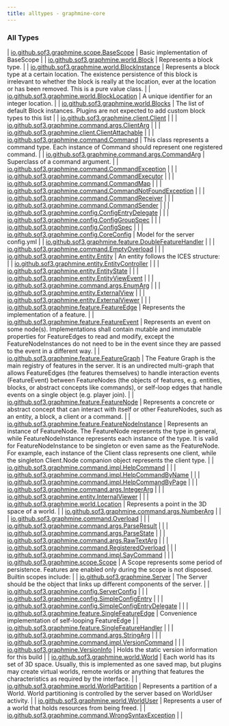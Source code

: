 ```yaml
---
title: alltypes - graphmine-core
---
```


### All Types

| [io.github.sof3.graphmine.scope.BaseScope](../io.github.sof3.graphmine.scope/-base-scope/index.html) | Basic implementation of BaseScope |
| [io.github.sof3.graphmine.world.Block](../io.github.sof3.graphmine.world/-block/index.html) | Represents a block type. |
| [io.github.sof3.graphmine.world.BlockInstance](../io.github.sof3.graphmine.world/-block-instance/index.html) | Represents a block type at a certain location. The existence persistence of this block is irrelevant to whether the block is really at the location, ever at the location or has been removed. This is a pure value class. |
| [io.github.sof3.graphmine.world.BlockLocation](../io.github.sof3.graphmine.world/-block-location/index.html) | A unique identifier for an integer location. |
| [io.github.sof3.graphmine.world.Blocks](../io.github.sof3.graphmine.world/-blocks/index.html) | The list of default Block instances. Plugins are not expected to add custom block types to this list |
| [io.github.sof3.graphmine.client.Client](../io.github.sof3.graphmine.client/-client/index.html) |  |
| [io.github.sof3.graphmine.command.args.ClientArg](../io.github.sof3.graphmine.command.args/-client-arg/index.html) |  |
| [io.github.sof3.graphmine.client.ClientAttachable](../io.github.sof3.graphmine.client/-client-attachable.html) |  |
| [io.github.sof3.graphmine.command.Command](../io.github.sof3.graphmine.command/-command/index.html) | This class represents a command type. Each instance of Command should represent one registered command. |
| [io.github.sof3.graphmine.command.args.CommandArg](../io.github.sof3.graphmine.command.args/-command-arg/index.html) | Superclass of a command argument. |
| [io.github.sof3.graphmine.command.CommandException](../io.github.sof3.graphmine.command/-command-exception/index.html) |  |
| [io.github.sof3.graphmine.command.CommandExecutor](../io.github.sof3.graphmine.command/-command-executor/index.html) |  |
| [io.github.sof3.graphmine.command.CommandMap](../io.github.sof3.graphmine.command/-command-map/index.html) |  |
| [io.github.sof3.graphmine.command.CommandNotFoundException](../io.github.sof3.graphmine.command/-command-not-found-exception/index.html) |  |
| [io.github.sof3.graphmine.command.CommandReceiver](../io.github.sof3.graphmine.command/-command-receiver/index.html) |  |
| [io.github.sof3.graphmine.command.CommandSender](../io.github.sof3.graphmine.command/-command-sender.html) |  |
| [io.github.sof3.graphmine.config.ConfigEntryDelegate](../io.github.sof3.graphmine.config/-config-entry-delegate/index.html) |  |
| [io.github.sof3.graphmine.config.ConfigGroupSpec](../io.github.sof3.graphmine.config/-config-group-spec/index.html) |  |
| [io.github.sof3.graphmine.config.ConfigSpec](../io.github.sof3.graphmine.config/-config-spec/index.html) |  |
| [io.github.sof3.graphmine.config.CoreConfig](../io.github.sof3.graphmine.config/-core-config/index.html) | Model for the server config.yml |
| [io.github.sof3.graphmine.feature.DoubleFeatureHandler](../io.github.sof3.graphmine.feature/-double-feature-handler/index.html) |  |
| [io.github.sof3.graphmine.command.EmptyOverload](../io.github.sof3.graphmine.command/-empty-overload/index.html) |  |
| [io.github.sof3.graphmine.entity.Entity](../io.github.sof3.graphmine.entity/-entity/index.html) | An entity follows the ICES structure: |
| [io.github.sof3.graphmine.entity.EntityController](../io.github.sof3.graphmine.entity/-entity-controller/index.html) |  |
| [io.github.sof3.graphmine.entity.EntityState](../io.github.sof3.graphmine.entity/-entity-state.html) |  |
| [io.github.sof3.graphmine.entity.EntityViewEvent](../io.github.sof3.graphmine.entity/-entity-view-event.html) |  |
| [io.github.sof3.graphmine.command.args.EnumArg](../io.github.sof3.graphmine.command.args/-enum-arg/index.html) |  |
| [io.github.sof3.graphmine.entity.ExternalView](../io.github.sof3.graphmine.entity/-external-view.html) |  |
| [io.github.sof3.graphmine.entity.ExternalViewer](../io.github.sof3.graphmine.entity/-external-viewer/index.html) |  |
| [io.github.sof3.graphmine.feature.FeatureEdge](../io.github.sof3.graphmine.feature/-feature-edge/index.html) | Represents the implementation of a feature. |
| [io.github.sof3.graphmine.feature.FeatureEvent](../io.github.sof3.graphmine.feature/-feature-event.html) | Represents an event on some node(s). Implementations shall contain mutable and immutable properties for FeatureEdges to read and modify, except the FeatureNodeInstances do not need to be in the event since they are passed to the event in a different way. |
| [io.github.sof3.graphmine.feature.FeatureGraph](../io.github.sof3.graphmine.feature/-feature-graph/index.html) | The Feature Graph is the main registry of features in the server. It is an undirected multi-graph that allows FeatureEdges (the features themselves) to handle interaction events (FeatureEvent) between FeatureNodes (the objects of features, e.g. entities, blocks, or abstract concepts like commands), or self-loop edges that handle events on a single object (e.g. player join). |
| [io.github.sof3.graphmine.feature.FeatureNode](../io.github.sof3.graphmine.feature/-feature-node.html) | Represents a concrete or abstract concept that can interact with itself or other FeatureNodes, such as an entity, a block, a client or a command. |
| [io.github.sof3.graphmine.feature.FeatureNodeInstance](../io.github.sof3.graphmine.feature/-feature-node-instance/index.html) | Represents an instance of FeatureNode. The FeatureNode represents the type in general, while FeatureNodeInstance represents each instance of the type. It is valid for FeatureNodeInstance to be singleton or even same as the FeatureNode. For example, each instance of the Client class represents one client, while the singleton Client.Node companion object represents the client type. |
| [io.github.sof3.graphmine.command.impl.HelpCommand](../io.github.sof3.graphmine.command.impl/-help-command.html) |  |
| [io.github.sof3.graphmine.command.impl.HelpCommandByName](../io.github.sof3.graphmine.command.impl/-help-command-by-name/index.html) |  |
| [io.github.sof3.graphmine.command.impl.HelpCommandByPage](../io.github.sof3.graphmine.command.impl/-help-command-by-page/index.html) |  |
| [io.github.sof3.graphmine.command.args.IntegerArg](../io.github.sof3.graphmine.command.args/-integer-arg/index.html) |  |
| [io.github.sof3.graphmine.entity.InternalViewer](../io.github.sof3.graphmine.entity/-internal-viewer/index.html) |  |
| [io.github.sof3.graphmine.world.Location](../io.github.sof3.graphmine.world/-location/index.html) | Represents a point in the 3D space of a world. |
| [io.github.sof3.graphmine.command.args.NumberArg](../io.github.sof3.graphmine.command.args/-number-arg/index.html) |  |
| [io.github.sof3.graphmine.command.Overload](../io.github.sof3.graphmine.command/-overload/index.html) |  |
| [io.github.sof3.graphmine.command.args.ParseResult](../io.github.sof3.graphmine.command.args/-parse-result/index.html) |  |
| [io.github.sof3.graphmine.command.args.ParseState](../io.github.sof3.graphmine.command.args/-parse-state/index.html) |  |
| [io.github.sof3.graphmine.command.args.RawTextArg](../io.github.sof3.graphmine.command.args/-raw-text-arg/index.html) |  |
| [io.github.sof3.graphmine.command.RegisteredOverload](../io.github.sof3.graphmine.command/-registered-overload/index.html) |  |
| [io.github.sof3.graphmine.command.impl.SayCommand](../io.github.sof3.graphmine.command.impl/-say-command/index.html) |  |
| [io.github.sof3.graphmine.scope.Scope](../io.github.sof3.graphmine.scope/-scope/index.html) | A Scope represents some period of persistence. Features are enabled only during the scope is not disposed. Builtin scopes include: |
| [io.github.sof3.graphmine.Server](../io.github.sof3.graphmine/-server/index.html) | The Server should be the object that links up different components of the server. |
| [io.github.sof3.graphmine.config.ServerConfig](../io.github.sof3.graphmine.config/-server-config/index.html) |  |
| [io.github.sof3.graphmine.config.SimpleConfigEntry](../io.github.sof3.graphmine.config/-simple-config-entry/index.html) |  |
| [io.github.sof3.graphmine.config.SimpleConfigEntryDelegate](../io.github.sof3.graphmine.config/-simple-config-entry-delegate/index.html) |  |
| [io.github.sof3.graphmine.feature.SingleFeatureEdge](../io.github.sof3.graphmine.feature/-single-feature-edge/index.html) | Convenience implementation of self-looping FeatureEdge |
| [io.github.sof3.graphmine.feature.SingleFeatureHandler](../io.github.sof3.graphmine.feature/-single-feature-handler/index.html) |  |
| [io.github.sof3.graphmine.command.args.StringArg](../io.github.sof3.graphmine.command.args/-string-arg/index.html) |  |
| [io.github.sof3.graphmine.command.impl.VersionCommand](../io.github.sof3.graphmine.command.impl/-version-command.html) |  |
| [io.github.sof3.graphmine.VersionInfo](../io.github.sof3.graphmine/-version-info/index.html) | Holds the static version information for this build |
| [io.github.sof3.graphmine.world.World](../io.github.sof3.graphmine.world/-world.html) | Each world has its set of 3D space. Usually, this is implemented as one saved map, but plugins may create virtual worlds, remote worlds or anything that features the characteristics as required by the interface. |
| [io.github.sof3.graphmine.world.WorldPartition](../io.github.sof3.graphmine.world/-world-partition.html) | Represents a partition of a World. World partitioning is controlled by the server based on WorldUser activity. |
| [io.github.sof3.graphmine.world.WorldUser](../io.github.sof3.graphmine.world/-world-user.html) | Represents a user of a world that holds resources from being freed. |
| [io.github.sof3.graphmine.command.WrongSyntaxException](../io.github.sof3.graphmine.command/-wrong-syntax-exception/index.html) |  |

